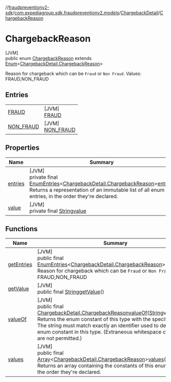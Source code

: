 //[fraudpreventionv2-sdk](../../../../index.md)/[com.expediagroup.sdk.fraudpreventionv2.models](../../index.md)/[ChargebackDetail](../index.md)/[ChargebackReason](index.md)

# ChargebackReason

[JVM]\
public enum [ChargebackReason](index.md) extends [Enum](https://docs.oracle.com/javase/8/docs/api/java/lang/Enum.html)&lt;[ChargebackDetail.ChargebackReason](index.md)&gt;

Reason for chargeback which can be `Fraud` or `Non Fraud`. Values: FRAUD,NON_FRAUD

## Entries

| | |
|---|---|
| [FRAUD](-f-r-a-u-d/index.md) | [JVM]<br>[FRAUD](-f-r-a-u-d/index.md) |
| [NON_FRAUD](-n-o-n_-f-r-a-u-d/index.md) | [JVM]<br>[NON_FRAUD](-n-o-n_-f-r-a-u-d/index.md) |

## Properties

| Name | Summary |
|---|---|
| [entries](index.md#1739228248%2FProperties%2F-173342751) | [JVM]<br>private final [EnumEntries](https://kotlinlang.org/api/latest/jvm/stdlib/kotlin.enums/-enum-entries/index.html)&lt;[ChargebackDetail.ChargebackReason](index.md)&gt;[entries](index.md#1739228248%2FProperties%2F-173342751)<br>Returns a representation of an immutable list of all enum entries, in the order they're declared. |
| [value](index.md#-381889193%2FProperties%2F-173342751) | [JVM]<br>private final [String](https://docs.oracle.com/javase/8/docs/api/java/lang/String.html)[value](index.md#-381889193%2FProperties%2F-173342751) |

## Functions

| Name | Summary |
|---|---|
| [getEntries](get-entries.md) | [JVM]<br>public final [EnumEntries](https://kotlinlang.org/api/latest/jvm/stdlib/kotlin.enums/-enum-entries/index.html)&lt;[ChargebackDetail.ChargebackReason](index.md)&gt;[getEntries](get-entries.md)()<br>Reason for chargeback which can be `Fraud` or `Non Fraud`. Values: FRAUD,NON_FRAUD |
| [getValue](get-value.md) | [JVM]<br>public final [String](https://docs.oracle.com/javase/8/docs/api/java/lang/String.html)[getValue](get-value.md)() |
| [valueOf](value-of.md) | [JVM]<br>public final [ChargebackDetail.ChargebackReason](index.md)[valueOf](value-of.md)([String](https://docs.oracle.com/javase/8/docs/api/java/lang/String.html)value)<br>Returns the enum constant of this type with the specified name. The string must match exactly an identifier used to declare an enum constant in this type. (Extraneous whitespace characters are not permitted.) |
| [values](values.md) | [JVM]<br>public final [Array](https://kotlinlang.org/api/latest/jvm/stdlib/kotlin/-array/index.html)&lt;[ChargebackDetail.ChargebackReason](index.md)&gt;[values](values.md)()<br>Returns an array containing the constants of this enum type, in the order they're declared. |

